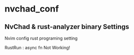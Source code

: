 # nvchad_conf
    
## NvChad & rust-analyzer binary Settings
Nvim config
rust programing setting

RustRun : async fn Not Working!